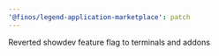 ```yaml
---
'@finos/legend-application-marketplace': patch
---
```


Reverted showdev feature flag to terminals and addons
